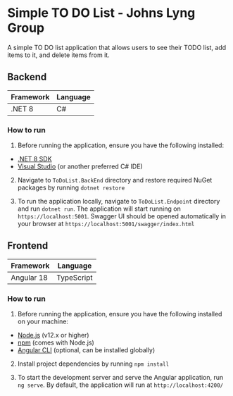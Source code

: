 # Simple TO DO List - Johns Lyng Group

A simple TO DO list application that allows users to see their TODO list, add items to it, and delete items from it.

## Backend

| Framework    | Language |
| -------- 	   | -------  |
| .NET 8       | C#       |

### How to run
1. Before running the application, ensure you have the following installed:

- [.NET 8 SDK](https://dotnet.microsoft.com/download/dotnet)
- [Visual Studio](https://visualstudio.microsoft.com/) (or another preferred C# IDE)

2. Navigate to `ToDoList.BackEnd` directory and restore required NuGet packages by running `dotnet restore`

3. To run the application locally, navigate to `ToDoList.Endpoint` directory and run `dotnet run`. The application will start running on `https://localhost:5001`. Swagger UI  should be opened automatically in your browser at `https://localhost:5001/swagger/index.html`

## Frontend

| Framework    | Language   |
| -------- 	   | -------    |
| Angular 18   | TypeScript |

### How to run
1. Before running the application, ensure you have the following installed on your machine:

- [Node.js](https://nodejs.org/) (v12.x or higher)
- [npm](https://www.npmjs.com/) (comes with Node.js)
- [Angular CLI](https://angular.io/cli) (optional, can be installed globally)

2. Install project dependencies by running `npm install`

3. To start the development server and serve the Angular application, run `ng serve`. 
By default, the application will run at `http://localhost:4200/`